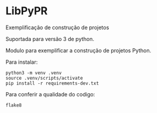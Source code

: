 # LibPyPR
Exemplificação de construção de projetos

Suportada para versão 3 de python. 


Modulo para exemplificar a construção de projetos Python.


Para instalar:

````console
python3 -m venv .venv
source .venv/scripts/activate
pip install -r requirements-dev.txt
````
Para conferir a qualidade do codigo:

````console
flake8
````